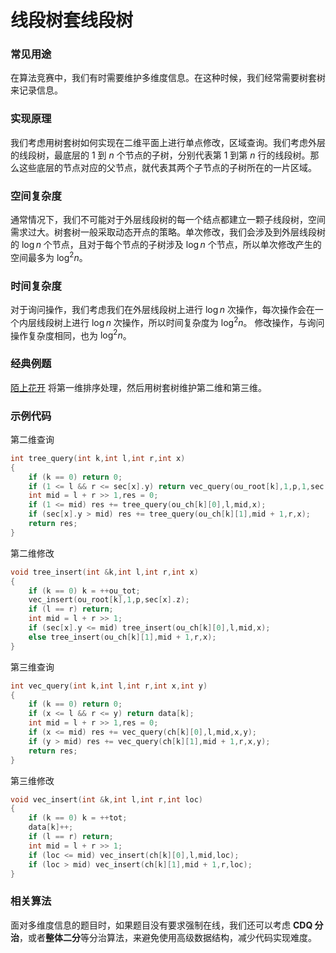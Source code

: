 # 线段树套线段树

### 常见用途

在算法竞赛中，我们有时需要维护多维度信息。在这种时候，我们经常需要树套树来记录信息。

### 实现原理

我们考虑用树套树如何实现在二维平面上进行单点修改，区域查询。我们考虑外层的线段树，最底层的 $1$ 到 $n$ 个节点的子树，分别代表第 $1$ 到第 $n$ 行的线段树。那么这些底层的节点对应的父节点，就代表其两个子节点的子树所在的一片区域。

### 空间复杂度

通常情况下，我们不可能对于外层线段树的每一个结点都建立一颗子线段树，空间需求过大。树套树一般采取动态开点的策略。单次修改，我们会涉及到外层线段树的 $\log{n}$ 个节点，且对于每个节点的子树涉及 $\log{n}$ 个节点，所以单次修改产生的空间最多为 $\log^2{n}$。

### 时间复杂度

对于询问操作，我们考虑我们在外层线段树上进行 $\log{n}$ 次操作，每次操作会在一个内层线段树上进行 $\log{n}$ 次操作，所以时间复杂度为 $\log^2{n}$。
修改操作，与询问操作复杂度相同，也为 $\log^2{n}$。

### 经典例题

[陌上花开](https://www.lydsy.com/JudgeOnline/problem.php?id=3262) 将第一维排序处理，然后用树套树维护第二维和第三维。

### 示例代码

第二维查询

```c++
int tree_query(int k,int l,int r,int x)
{
	if (k == 0) return 0;
	if (1 <= l && r <= sec[x].y) return vec_query(ou_root[k],1,p,1,sec[x].z);
	int mid = l + r >> 1,res = 0;
	if (1 <= mid) res += tree_query(ou_ch[k][0],l,mid,x);
	if (sec[x].y > mid) res += tree_query(ou_ch[k][1],mid + 1,r,x);
	return res;
}
```

第二维修改

```c++
void tree_insert(int &k,int l,int r,int x)
{
	if (k == 0) k = ++ou_tot;
	vec_insert(ou_root[k],1,p,sec[x].z);
	if (l == r) return;
	int mid = l + r >> 1;
	if (sec[x].y <= mid) tree_insert(ou_ch[k][0],l,mid,x);
	else tree_insert(ou_ch[k][1],mid + 1,r,x);
}
```

第三维查询

```c++
int vec_query(int k,int l,int r,int x,int y)
{
	if (k == 0) return 0;
	if (x <= l && r <= y) return data[k];
	int mid = l + r >> 1,res = 0;
	if (x <= mid) res += vec_query(ch[k][0],l,mid,x,y);
	if (y > mid) res += vec_query(ch[k][1],mid + 1,r,x,y);
	return res;
}
```

第三维修改

```c++
void vec_insert(int &k,int l,int r,int loc)
{
	if (k == 0) k = ++tot;
	data[k]++;
	if (l == r) return;
	int mid = l + r >> 1;
	if (loc <= mid) vec_insert(ch[k][0],l,mid,loc);
	if (loc > mid) vec_insert(ch[k][1],mid + 1,r,loc);
}
```

### 相关算法

面对多维度信息的题目时，如果题目没有要求强制在线，我们还可以考虑 **CDQ 分治**，或者**整体二分**等分治算法，来避免使用高级数据结构，减少代码实现难度。
